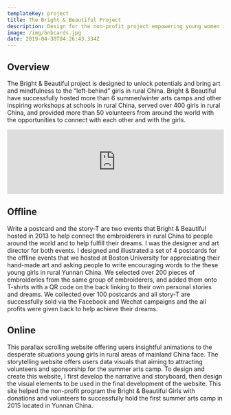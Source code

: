 ```yaml
---
templateKey: project
title: The Bright & Beautiful Project
description: Design for the non-profit project empowering young women in rural China
image: /img/bnbcards.jpg
date: 2019-04-30T04:26:43.334Z
---
```

## Overview

The Bright & Beautiful project is designed to unlock potentials and bring art and mindfulness to the “left-behind” girls in rural China. Bright & Beautiful have successfully hosted more than 6 summer/winter arts camps and other inspiring workshops at schools in rural China, served over 400 girls in rural China, and provided more than 50 volunteers from around the world with the opportunities to connect with each other and with the girls.

<div class="youtubeWrapper" style="max-width:800px"><iframe width="100%" src="https://www.youtube.com/embed/HuoU8piIMxg?rel=0" frameborder="0" allowfullscreen></iframe></div>



## Offline

Write a postcard and the story-T are two events that Bright & Beautiful hosted in 2013 to help connect the embroiderers in rural China to people around the world and to help fulfill their dreams. I was the designer and art director for both events. I designed and illustrated a set of 4 postcards for the offline events that we hosted at Boston University for appreciating their hand-made art and asking people to write encouraging words to the these young girls in rural Yunnan China. We selected over 200 pieces of embroideries from the same group of embroiderers, and added them onto T-shirts with a QR code on the back linking to their own personal stories and dreams. We collected over 100 postcards and all story-T are successfully sold via the Facebook and Wechat campaigns and the all profits were given back to help achieve their dreams.

<lightbox col='4'>
<rehype-image src="bnb-girls_card1.jpg" caption="This is one of the four postcards I designed for this event. "></rehype-image>
<rehype-image src="bnb-girls_card2.jpg" caption="This is one of the four postcards I designed for this event. "></rehype-image>
<rehype-image src="bnb-girls_card3.jpg" caption="This is one of the four postcards I designed for this event. "></rehype-image>
<rehype-image src="bnb-girls_card4.jpg" caption="This is one of the four postcards I designed for this event. "></rehype-image>
<rehype-image src="bnb-card-team.jpg" caption="Part of the crew that was at the offline event at Boston University."></rehype-image>
<rehype-image src="bnb-write_event2.jpg" caption="A volunteer at the offline event"></rehype-image>
<rehype-image src="bnb-write_event4.jpg" caption="A donor at the offline event writing a postcard to XiaoZhao, one of the young embroiderer in the program"></rehype-image>
<rehype-image src="bnb-xiaozhao.jpg" caption="Hand written postcards, a new phone and donations for XiaoZhao to help her kick start her high school dream."></rehype-image>
</lightbox>

## Online

This parallax scrolling website offering users insightful animations to the desperate situations young girls in rural areas of mainland China face. The storytelling website offers users data visuals that aiming to attracting volunteers and sponsorship for the summer arts camp. To design and create this website, I first develop the narrative and storyboard, then design the visual elements to be used in the final development of the website. This site helped the non-profit program the Bright & Beautiful Girls with donations and volunteers to successfully hold the first summer arts camp in 2015 located in Yunnan China.

<lightbox col='2'>
<rehype-image src="bnb-girls-web.jpg" caption="text"></rehype-image>
</lightbox>